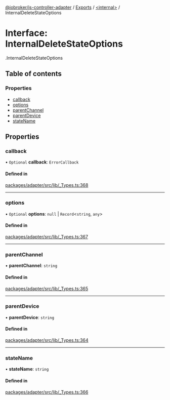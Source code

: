 [@iobroker/js-controller-adapter](../README.md) / [Exports](../modules.md) / [<internal\>](../modules/internal_.md) / InternalDeleteStateOptions

# Interface: InternalDeleteStateOptions

[<internal>](../modules/internal_.md).InternalDeleteStateOptions

## Table of contents

### Properties

- [callback](internal_.InternalDeleteStateOptions.md#callback)
- [options](internal_.InternalDeleteStateOptions.md#options)
- [parentChannel](internal_.InternalDeleteStateOptions.md#parentchannel)
- [parentDevice](internal_.InternalDeleteStateOptions.md#parentdevice)
- [stateName](internal_.InternalDeleteStateOptions.md#statename)

## Properties

### callback

• `Optional` **callback**: `ErrorCallback`

#### Defined in

[packages/adapter/src/lib/_Types.ts:368](https://github.com/ioBroker/ioBroker.js-controller/blob/3e0001c1/packages/adapter/src/lib/_Types.ts#L368)

___

### options

• `Optional` **options**: ``null`` \| `Record`<`string`, `any`\>

#### Defined in

[packages/adapter/src/lib/_Types.ts:367](https://github.com/ioBroker/ioBroker.js-controller/blob/3e0001c1/packages/adapter/src/lib/_Types.ts#L367)

___

### parentChannel

• **parentChannel**: `string`

#### Defined in

[packages/adapter/src/lib/_Types.ts:365](https://github.com/ioBroker/ioBroker.js-controller/blob/3e0001c1/packages/adapter/src/lib/_Types.ts#L365)

___

### parentDevice

• **parentDevice**: `string`

#### Defined in

[packages/adapter/src/lib/_Types.ts:364](https://github.com/ioBroker/ioBroker.js-controller/blob/3e0001c1/packages/adapter/src/lib/_Types.ts#L364)

___

### stateName

• **stateName**: `string`

#### Defined in

[packages/adapter/src/lib/_Types.ts:366](https://github.com/ioBroker/ioBroker.js-controller/blob/3e0001c1/packages/adapter/src/lib/_Types.ts#L366)
